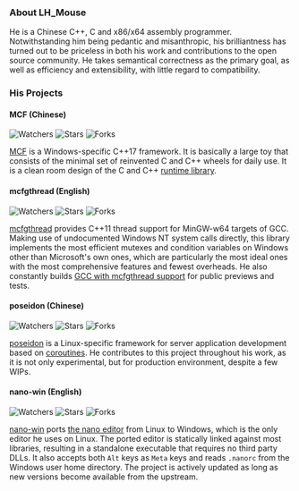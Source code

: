 ### About LH_Mouse

He is a Chinese C++, C and x86/x64 assembly programmer. Notwithstanding him being pedantic and misanthropic, his brilliantness has turned out to be priceless in both his work and contributions to the open source community. He takes semantical correctness as the primary goal, as well as efficiency and extensibility, with little regard to compatibility.

### His Projects

#### MCF (Chinese)

![Watchers](https://img.shields.io/github/watchers/lhmouse/MCF.svg?style=plastic) ![Stars](https://img.shields.io/github/stars/lhmouse/MCF.svg?style=plastic) ![Forks](https://img.shields.io/github/forks/lhmouse/MCF.svg?style=plastic)

[MCF](https://github.com/lhmouse/MCF) is a Windows-specific C++17 framework. It is basically a large toy that consists of the minimal set of reinvented C and C++ wheels for daily use. It is a clean room design of the C and C++ [runtime library](https://en.wikipedia.org/wiki/Runtime_library).

#### mcfgthread (English)

![Watchers](https://img.shields.io/github/watchers/lhmouse/mcfgthread.svg?style=plastic) ![Stars](https://img.shields.io/github/stars/lhmouse/mcfgthread.svg?style=plastic) ![Forks](https://img.shields.io/github/forks/lhmouse/mcfgthread.svg?style=plastic)

[mcfgthread](https://github.com/lhmouse/mcfgthread) provides C++11 thread support for MinGW-w64 targets of GCC. Making use of undocumented Windows NT system calls directly, this library implements the most efficient mutexes and condition variables on Windows other than Microsoft's own ones, which are particularly the most ideal ones with the most comprehensive features and fewest overheads. He also constantly builds [GCC with mcfgthread support](http://www.lhmouse.com/gcc-mcf/) for public previews and tests.

#### poseidon (Chinese)

![Watchers](https://img.shields.io/github/watchers/lhmouse/poseidon.svg?style=plastic) ![Stars](https://img.shields.io/github/stars/lhmouse/poseidon.svg?style=plastic) ![Forks](https://img.shields.io/github/forks/lhmouse/poseidon.svg?style=plastic)

[poseidon](https://github.com/lhmouse/poseidon) is a Linux-specific framework for server application development based on [coroutines](https://en.wikipedia.org/wiki/Coroutine). He contributes to this project throughout his work, as it is not only experimental, but for production environment, despite a few WIPs.

#### nano-win (English)

![Watchers](https://img.shields.io/github/watchers/lhmouse/nano-win.svg?style=plastic) ![Stars](https://img.shields.io/github/stars/lhmouse/nano-win.svg?style=plastic) ![Forks](https://img.shields.io/github/forks/lhmouse/nano-win.svg?style=plastic)

[nano-win](https://github.com/lhmouse/nano-win) ports [the nano editor](https://www.nano-editor.org/) from Linux to Windows, which is the only editor he uses on Linux. The ported editor is statically linked against most libraries, resulting in a standalone executable that requires no third party DLLs. It also accepts both `Alt` keys as `Meta` keys and reads `.nanorc` from the Windows user home directory. The project is actively updated as long as new versions become available from the upstream.
